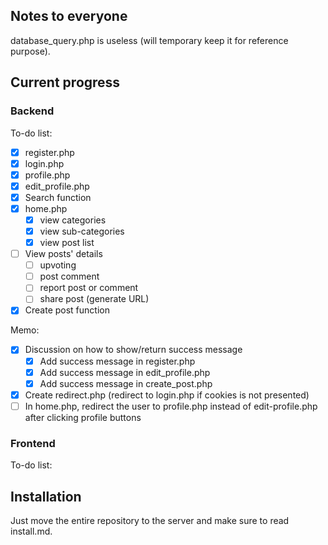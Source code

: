 ## Notes to everyone

database\_query.php is useless (will temporary keep it for reference purpose).

## Current progress

### Backend

To-do list:

- [x] register.php
- [x] login.php
- [x] profile.php
- [x] edit\_profile.php
- [x] Search function
- [x] home.php	
	- [x] view categories
	- [x] view sub-categories
	- [x] view post list
- [ ] View posts' details 	
	- [ ] upvoting
	- [ ] post comment
	- [ ] report post or comment
	- [ ] share post (generate URL)
- [x] Create post function

Memo:

- [x] Discussion on how to show/return success message
	- [x] Add success message in register.php
	- [x] Add success message in edit\_profile.php 
	- [x] Add success message in create\_post.php 
- [x] Create redirect.php (redirect to login.php if cookies is not presented)
- [ ] In home.php, redirect the user to profile.php instead of edit-profile.php after clicking profile buttons

### Frontend

To-do list:

## Installation

Just move the entire repository to the server and make sure to read install.md.
